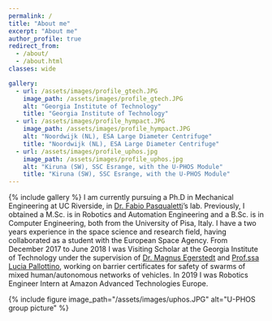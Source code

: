 ```yaml
---
permalink: /
title: "About me"
excerpt: "About me"
author_profile: true
redirect_from: 
  - /about/
  - /about.html
classes: wide

gallery:
  - url: /assets/images/profile_gtech.JPG
    image_path: /assets/images/profile_gtech.JPG
    alt: "Georgia Institute of Technology"
    title: "Georgia Institute of Technology"
  - url: /assets/images/profile_hympact.JPG
    image_path: /assets/images/profile_hympact.JPG
    alt: "Noordwijk (NL), ESA Large Diameter Centrifuge"
    title: "Noordwijk (NL), ESA Large Diameter Centrifuge"
  - url: /assets/images/profile_uphos.jpg
    image_path: /assets/images/profile_uphos.jpg
    alt: "Kiruna (SW), SSC Esrange, with the U-PHOS Module"
    title: "Kiruna (SW), SSC Esrange, with the U-PHOS Module"
---
```

{% include gallery %}
I am currently pursuing a Ph.D in Mechanical Engineering at UC Riverside, in [Dr. Fabio Pasqualetti](http://www.fabiopas.it/)’s lab. Previously, I obtained a M.Sc. is in Robotics and Automation Engineering and a B.Sc. is in Computer Engineering, both from the University of Pisa, Italy.  I have a two years experience in the space science and research field, having collaborated as a student with the European Space Agency. From December 2017 to June 2018 I was Visiting Scholar at the Georgia Institute of Technology under the supervision of [Dr. Magnus Egerstedt](https://magnus.ece.gatech.edu/) and [Prof.ssa Lucia Pallottino](http://www.centropiaggio.unipi.it/~pallottino), working on barrier certificates for safety of swarms of mixed human/autonomous networks of vehicles. In 2019 I was Robotics Engineer Intern at Amazon Advanced Technologies Europe.

{% include figure image_path="/assets/images/uphos.JPG" alt="U-PHOS group picture" %}
